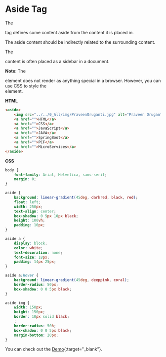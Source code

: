 # Aside Tag


The <aside> tag defines some content aside from the content it is placed in.

The aside content should be indirectly related to the surrounding content.

The <aside> content is often placed as a sidebar in a document.

**Note**: The <aside> element does not render as anything special in a browser. However, you can use CSS to style the <aside> element.


**HTML**

```HTML
<aside>
    <img src="../../0_All/img/PraveenOruganti.jpg" alt="Praveen Oruganti" />
    <a href="">HTML</a>
    <a href="">CSS</a>
    <a href="">JavaScript</a>
    <a href="">JAVA</a>
    <a href="">SpringBoot</a>
    <a href="">PCF</a>
    <a href="">MicroServices</a>
</aside>

```

**CSS**

```CSS
body {
    font-family: Arial, Helvetica, sans-serif;
    margin: 0;
}

aside {
    background: linear-gradient(45deg, darkred, black, red);
    float: left;
    width: 250px;
    text-align: center;
    box-shadow: 0 5px 10px black;
    height: 100vh;
    padding: 10px;
}

aside a {
    display: block;
    color: white;
    text-decoration: none;
    font-size: 18px;
    padding: 14px 25px;
}

aside a:hover {
    background: linear-gradient(45deg, deeppink, coral);
    border-radius: 50px;
    box-shadow: 0 0 5px black;
}

aside img {
    width: 150px;
    height: 150px;
    border: 10px solid black;
    ;
    border-radius: 50%;
    box-shadow: 0 0 5px black;
    margin-bottom: 20px;
}

```

You can check out the [Demo](https://praveenorugantitech.github.io/praveenorugantitech-html/15_Aside/Demo){:target="_blank"}.




